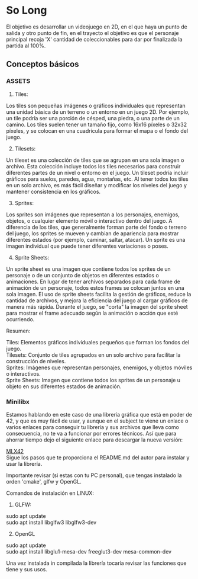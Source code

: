 # So Long

El objetivo es desarrollar un videojuego en 2D, en el que haya un punto de
salida y otro punto de fin, en el trayecto el objetivo es que el personaje
principal recoja 'X' cantidad de coleccionables para dar por finalizada la
partida al 100%.

## Conceptos básicos

### ASSETS

1. Tiles:

Los tiles son pequeñas imágenes o gráficos individuales que representan una unidad básica de un terreno o un entorno en un juego 2D. Por ejemplo, un tile podría ser una porción de césped, una piedra, o una parte de un camino. Los tiles suelen tener un tamaño fijo, como 16x16 píxeles o 32x32 píxeles, y se colocan en una cuadrícula para formar el mapa o el fondo del juego.

2. Tilesets:

Un tileset es una colección de tiles que se agrupan en una sola imagen o archivo. Esta colección incluye todos los tiles necesarios para construir diferentes partes de un nivel o entorno en el juego. Un tileset podría incluir gráficos para suelos, paredes, agua, montañas, etc. Al tener todos los tiles en un solo archivo, es más fácil diseñar y modificar los niveles del juego y mantener consistencia en los gráficos.

3. Sprites:

Los sprites son imágenes que representan a los personajes, enemigos, objetos, o cualquier elemento móvil o interactivo dentro del juego. A diferencia de los tiles, que generalmente forman parte del fondo o terreno del juego, los sprites se mueven y cambian de apariencia para mostrar diferentes estados (por ejemplo, caminar, saltar, atacar). Un sprite es una imagen individual que puede tener diferentes variaciones o poses.

4. Sprite Sheets:

Un sprite sheet es una imagen que contiene todos los sprites de un personaje o de un conjunto de objetos en diferentes estados o animaciones. En lugar de tener archivos separados para cada frame de animación de un personaje, todos estos frames se colocan juntos en una sola imagen. El uso de sprite sheets facilita la gestión de gráficos, reduce la cantidad de archivos, y mejora la eficiencia del juego al cargar gráficos de manera más rápida. Durante el juego, se "corta" la imagen del sprite sheet para mostrar el frame adecuado según la animación o acción que esté ocurriendo.


Resumen:

Tiles: Elementos gráficos individuales pequeños que forman los fondos del juego. <br>
Tilesets: Conjunto de tiles agrupados en un solo archivo para facilitar la construcción de niveles. <br>
Sprites: Imágenes que representan personajes, enemigos, y objetos móviles o interactivos. <br>
Sprite Sheets: Imagen que contiene todos los sprites de un personaje u objeto en sus diferentes estados de animación. <br>

### Minilibx

Estamos hablando en este caso de una librería gráfica que está en poder de 42, y que es muy fácil de usar,
y aunque en el subject te viene un enlace o varios enlaces para conseguir tu librería y sus archivos que
lleva como consecuencia, no te va a funcionar por errores técnicos. Así que para ahorrar tiempo dejo el
siguiente enlace para descargar la nueva versión:

[MLX42](https://github.com/codam-coding-college/MLX42/tree/master)
<br>
Sigue los pasos que te proporciona el README.md del autor para instalar y usar la librería.

Importante revisar (si estas con tu PC personal), que tengas instalado la orden 'cmake', glfw y OpenGL.

Comandos de instalación en LINUX:

1. GLFW:

sudo apt update <br>
sudo apt install libglfw3 libglfw3-dev <br>

2. OpenGL

sudo apt update <br>
sudo apt install libglu1-mesa-dev freeglut3-dev mesa-common-dev <br>

Una vez instalada in compilada la librería tocaría revisar las funciones que tiene y sus usos.



